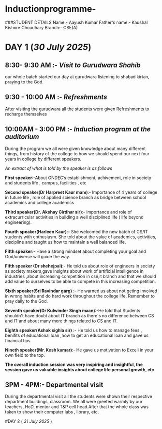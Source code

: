 




# Inductionprogramme-

###STUDENT DETAILS 
Name:- Aayush Kumar 
Father's name:- Kaushal Kishore Choudhary 
Branch:- CSE(A)


# DAY 1 (*30 July 2025*)

## 8:30- 9:30 AM :- *Visit to Gurudwara Shahib*
our whole batch started our day at gurudwara listening to shabad kirtan, praying to the God.

## 9:30 - 10:00 AM :- *Refreshments* 
After visiting the gurudwara all the students were given Refreshments to recharge themselves 

## 10:00AM - 3:00 PM :- *Induction program at the auditorium*


During the program we all were given knowledge about many different things, from history of the college to how we should spend our next four years in college by different speakers.

*An extract of what is told by the speaker is as follows*




**First speaker**:-About GNDEC’s establishment, achivement, role in society and students life , campus, facilities , etc 


**Second speaker(Dr Harpreet Kaur mam)**:- Importance of 4 years of college in future life , role of applied science branch as bridge between school academics and college academics 


**Third speaker(Dr. Akshay Girdhar sir)**:- Importance and role of extracurricular activities in building a well disciplined life ( life beyond engineering).



**Fourth speaker(Harleen Kaur)**:- She welcomed the new batch of CS/IT students with enthusiasm. She told about the value of academics, activities, discipline and taught us how to maintain a well balanced life.


**Fifth speaker**:- Have a strong mindset about completing your goal and God/universe will guide the way.


**Fifth speaker (Dr shehejpal)**:- He told us about role of engineers in society as society makers,gave insights about work of  artificial intelligence in industries ,about increasing competition in cse,it branch and that we should add value to ourselves to be able to compete in this increasing competition.


**Sixth speaker(Sri Ravindar garg)** :- He warned us about not geting involved in wrong habits and do hard work throughout the college life. Remember to pray daily to the God.


**Seventh speaker(Dr Kulwinder Singh maan)**:-He told that Students shouldn't have doubt about IT branch as there's no difference between CS and IT and about many more things related to CS and IT.


**Eighth speaker(Ashok sighla sir)** :- He told us how to manage fees , benifits of educational loan ,how to get an educational loan and gave us financial tips 


**Nineth speaker(Mr. Kesh kumar)**:- He gave us motivation to Excell in your own field to the top.


**The overall induction session was very inspiring and insightful, the session gave us valuable insights about college life personal growth, etc**

## 3PM - 4PM:- Departmental visit 
During the departmental visit all the students were shown their respective department buildings, classroom. We all were greeted warmly by our teachers, HoD, mentor and T&P cell head.After that the whole class was taken to show their computer labs , library, etc.

#DAY 2 ( *31 July 2025* )


